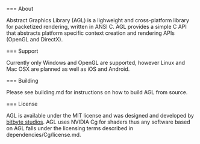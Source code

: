 === About

Abstract Graphics Library (AGL) is a lighweight and cross-platform library for packetized rendering, written in ANSI C.
AGL provides a simple C API that abstracts platform specific context creation and rendering APIs (OpenGL and DirectX).

=== Support

Currently only Windows and OpenGL are supported, however Linux and Mac OSX are planned as well as iOS and Android.

=== Building

Please see building.md for instructions on how to build AGL from source.

=== License

AGL is available under the MIT license and was designed and developed by [bitbyte studios](http://bitbyte.ca).
AGL uses NVIDIA Cg for shaders thus any software based on AGL falls under the licensing terms described in dependencies/Cg/license.md.
